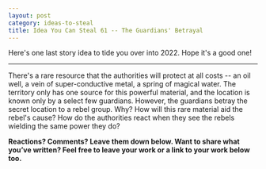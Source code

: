 ```yaml
---
layout: post
category: ideas-to-steal
title: Idea You Can Steal 61 -- The Guardians' Betrayal
---
```


Here's one last story idea to tide you over into 2022. Hope it's a good one!

<!--excerpt-->

-----------------------

There's a rare resource that the authorities will protect at all costs -- an oil well, a vein of super-conductive metal, a spring of magical water. The territory only has one source for this powerful material, and the location is known only by a select few guardians. However, the guardians betray the secret location to a rebel group. Why? How will this rare material aid the rebel's cause? How do the authorities react when they see the rebels wielding the same power they do?


**Reactions? Comments? Leave them down below. Want to share what you’ve written? Feel free to leave your work or a link to your work below too.**
